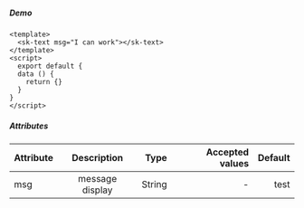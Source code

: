 ##### Demo
<Container>
  <sk-text msg="I can work"></sk-text>
</Container>

``` vue
<template>
  <sk-text msg="I can work"></sk-text>
</template>
<script>
  export default {
  data () {
    return {}
  }
}
</script>
```

##### Attributes

| Attribute        | Description           | Type  | Accepted values |  Default |
| ---------------- |:---------------------:| -----:|----------------:|---------:|
| msg              | message display       | String |        -       |   test   |
